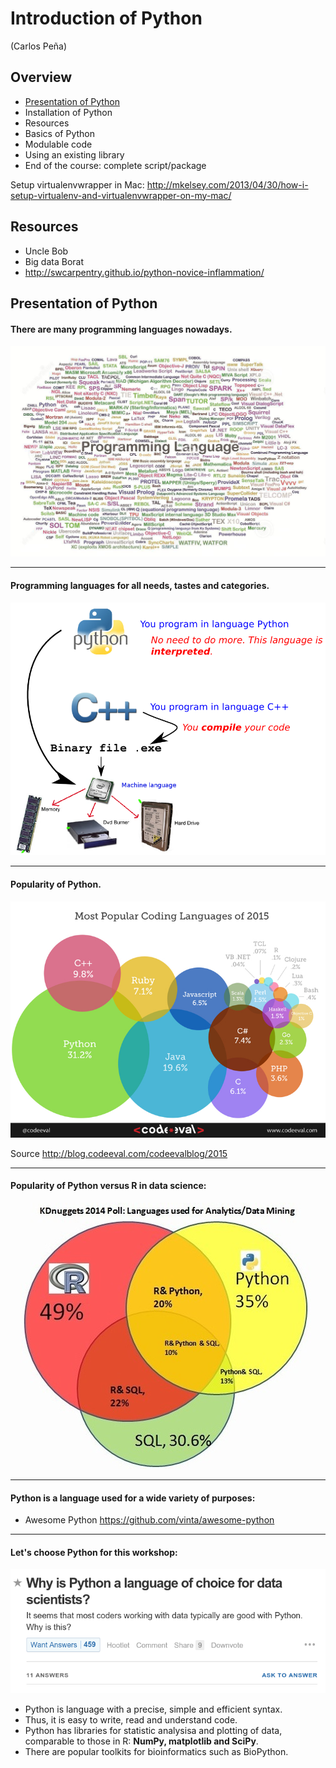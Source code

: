 # Introduction of Python

(Carlos Peña)

## Overview
* [Presentation of Python](#presentation-of-python)
* Installation of Python
* Resources
* Basics of Python
* Modulable code
* Using an existing library
* End of the course: complete script/package


Setup virtualenvwrapper in Mac:
    http://mkelsey.com/2013/04/30/how-i-setup-virtualenv-and-virtualenvwrapper-on-my-mac/
    
## Resources
* Uncle Bob
* Big data Borat
* http://swcarpentry.github.io/python-novice-inflammation/

## Presentation of Python
#### There are many programming languages nowadays.

   ![Too many indeed](img/programming_languages.png)

---
#### Programming languages for all needs, tastes and categories.

   ![Compiled versus interpreted languages](img/compiled_vs_interpreted.png)

---
#### Popularity of Python.

![Python wins](img/popularity_python1.png)
    
Source <http://blog.codeeval.com/codeevalblog/2015>

---
#### Popularity of Python versus R in data science:

![Programming languages for data science](img/popularity_python2.png)
    
---
#### Python is a language used for a wide variety of purposes:

* Awesome Python <https://github.com/vinta/awesome-python>

---
#### Let's choose Python for this workshop:

![Quora](img/choose_python1.png)
    
* Python is language with a precise, simple and efficient syntax.
* Thus, it is easy to write, read and understand code.
* Python has libraries for statistic analysisa and plotting of data,
  comparable to those in R:  **NumPy, matplotlib and SciPy**.
* There are popular toolkits for bioinformatics such as BioPython.
